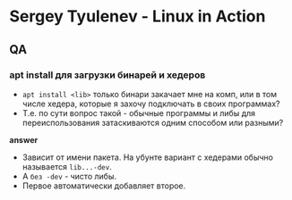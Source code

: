 # Sergey Tyulenev - Linux in Action

## QA

### apt install <lib> для загрузки бинарей и хедеров

- `apt install <lib>` только бинари закачает мне  на комп, или в том числе хедера, которые я захочу подключать в своих программах?
- Т.е. по сути вопрос такой - обычные программы и либы для переиспользования затаскиваются одним способом или разными?

**answer**

- Зависит от имени пакета. На убунте вариант с хедерами обычно называется `lib...-dev`.
- А `без -dev` - чисто либы.
- Первое автоматически добавляет второе.
